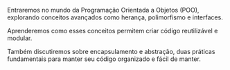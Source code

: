 Entraremos no mundo da Programação Orientada a Objetos (POO), explorando conceitos avançados como herança, polimorfismo e interfaces. 

Aprenderemos como esses conceitos permitem criar código reutilizável e modular. 

Também discutiremos sobre encapsulamento e abstração, duas práticas fundamentais para manter seu código organizado e fácil de manter.
